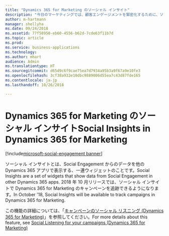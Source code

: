 ```yaml
---
title: "Dynamics 365 for Marketing のソーシャル インサイト"
description: "今日のマーケティングでは、顧客エンゲージメントを緊密化するために、ソーシャル メディアからのシグナルを活用することが不可欠です。"
author: m-hartmann
manager: shellyha
ms.date: 09/24/2018
ms.assetid: 77f58950-eb60-4556-b62d-7cde63f11b7d
ms.topic: article
ms.prod: 
ms.service: business-applications
ms.technology: 
ms.author: mhart
audience: Admin
ms.translationtype: HT
ms.sourcegitcommit: d65d9c6f9cae75ea7d7934a95b3a9f67a9e10fe3
ms.openlocfilehash: 3cf38a932e10dbc9889006d55ea7c43d87fde165
ms.contentlocale: ja-jp
ms.lasthandoff: 10/26/2018

---
```

#  <a name="social-insights-in-dynamics-365-for-marketing"></a><span data-ttu-id="7dc3f-103">Dynamics 365 for Marketing のソーシャル インサイト</span><span class="sxs-lookup"><span data-stu-id="7dc3f-103">Social Insights in Dynamics 365 for Marketing</span></span>

[!include[microsoft-social-engagement banner](../includes/microsoft-social-engagement.md)]
 


<span data-ttu-id="7dc3f-104">ソーシャル インサイトとは、Social Engagement からのデータを他の Dynamics 365 アプリで表示する、一連ウィジェットのことです。</span><span class="sxs-lookup"><span data-stu-id="7dc3f-104">Social Insights are a set of widgets that show data from Social Engagement in other Dynamics 365 apps.</span></span> <span data-ttu-id="7dc3f-105">2018 年 10 月リリースでは、ソーシャル インサイトで Dynamics 365 for Marketing のキャンペーンを追跡できるようになります。</span><span class="sxs-lookup"><span data-stu-id="7dc3f-105">In October '18, Social Insights will be available to track campaigns in Dynamics 365 for Marketing.</span></span>

<span data-ttu-id="7dc3f-106">この機能の詳細については、「[キャンペーンのソーシャル リスニング (Dynamics 365 for Marketing)](../dynamics365-marketing/marketing/social-listening-campaigns.md)」を参照してください。</span><span class="sxs-lookup"><span data-stu-id="7dc3f-106">For more details about this feature, see [Social Listening for your campaigns (Dynamics 365 for Marketing)](../dynamics365-marketing/marketing/social-listening-campaigns.md)</span></span>
